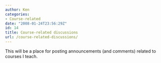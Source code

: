 ```yaml
---
author: Ken
categories:
- Course-related
date: "2008-01-24T23:56:29Z"
id: 14
title: Course-related discussions
url: /course-related-discussions/
---
```

This will be a place for posting announcements (and comments) related to courses I teach.
